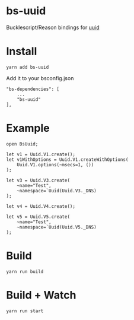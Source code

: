 # bs-uuid

Bucklescript/Reason bindings for [uuid](https://www.npmjs.com/package/uuid)


# Install
```
yarn add bs-uuid
```
Add it to your bsconfig.json
```
"bs-dependencies": [
    ...
    "bs-uuid"
],
```

# Example

```
open BsUuid;

let v1 = Uuid.V1.create();
let v1WithOptions = Uuid.V1.createWithOptions(
    Uuid.V1.options(~msecs=1, ())
);

let v3 = Uuid.V3.create(
    ~name="Test", 
    ~namespace=`Uuid(Uuid.V3._DNS)
);

let v4 = Uuid.V4.create();

let v5 = Uuid.V5.create(
    ~name="Test", 
    ~namespace=`Uuid(Uuid.V5._DNS)
);

```

# Build
```
yarn run build
```

# Build + Watch

```
yarn run start
```
